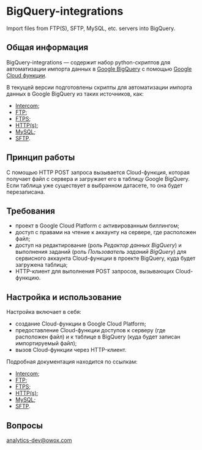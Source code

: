 # BigQuery-integrations
Import files from FTP(S), SFTP, MySQL, etc. servers into BigQuery.

## Общая информация

BigQuery-integrations — содержит набор python-скриптов для автоматизации импорта данных в [Google BigQuery](https://cloud.google.com/bigquery/) с помощью [Google Cloud функции](https://cloud.google.com/functions/). 

В текущей версии подготовлены скрипты для автоматизации импорта данных в Google BigQuery из таких источников, как:

- [Intercom](https://github.com/OWOX/BigQuery-integrations/tree/master/intercom);
- [FTP](https://github.com/OWOX/BigQuery-integrations/tree/master/ftp);
- [FTPS](https://github.com/OWOX/BigQuery-integrations/tree/master/ftps);
- [HTTP(s)](https://github.com/OWOX/BigQuery-integrations/tree/master/https);
- [MySQL](https://github.com/OWOX/BigQuery-integrations/tree/master/mysql);
- [SFTP](https://github.com/OWOX/BigQuery-integrations/tree/master/sftp).


## Принцип работы

С помощью HTTP POST запроса вызывается Cloud-функция, которая получает файл с сервера и загружает его в таблицу Google BigQuery.
Если таблица уже существует в выбранном датасете, то она будет перезаписана.

## Требования

- проект в Google Cloud Platform с активированным биллингом;
- доступ с правами на чтение к аккаунту на сервере, где расположен файл;
- доступ на редактирование (роль *Редактор данных BigQuery*) и выполнения заданий (роль *Пользователь заданий BigQuery*)  для сервисного аккаунта Cloud-функции в проекте BigQuery, куда будет загружена таблица;
- HTTP-клиент для выполнения POST запросов, вызывающих Cloud-функцию.

## Настройка и использование

Настройка включает в себя:
- создание Cloud-функции в Google Cloud Platform;
- предоставление Cloud-функции доступов к серверу (где расположен файл) и к таблице в BigQuery (куда будет записан импортируемый файл);
- вызов Cloud-функции через HTTP-клиент.

Подробная документация находится по ссылкам:

- [Intercom](https://github.com/OWOX/BigQuery-integrations/tree/master/intercom/README.md);
- [FTP](https://github.com/OWOX/BigQuery-integrations/tree/master/ftp/README.md);
- [FTPS](https://github.com/OWOX/BigQuery-integrations/tree/master/ftps/README.md);
- [HTTP(s)](https://github.com/OWOX/BigQuery-integrations/tree/master/https/README.md);
- [MySQL](https://github.com/OWOX/BigQuery-integrations/tree/master/mysql/README.md);
- [SFTP](https://github.com/OWOX/BigQuery-integrations/tree/master/sftp/README.md).

## Вопросы

analytics-dev@owox.com



